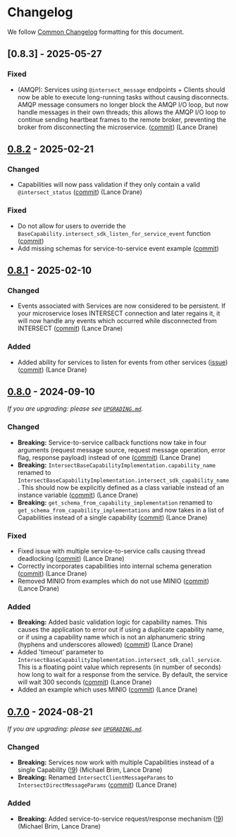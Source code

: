 # Changelog

We follow [Common Changelog](https://common-changelog.org/) formatting for this document.

## [0.8.3] - 2025-05-27

### Fixed

- (AMQP): Services using `@intersect_message` endpoints + Clients should now be able to execute long-running tasks without causing disconnects. AMQP message consumers no longer block the AMQP I/O loop, but now handle messages in their own threads; this allows the AMQP I/O loop to continue sending heartbeat frames to the remote broker, preventing the broker from disconnecting the microservice. ([commit](https://github.com/INTERSECT-SDK/python-sdk/commit/a9f9d110da924ec423ac42e5c316475a7d8e1f3e)) (Lance Drane)

## [0.8.2] - 2025-02-21

### Changed

- Capabilities will now pass validation if they only contain a valid `@intersect_status` ([commit](https://github.com/INTERSECT-SDK/python-sdk/commit/dd41396ec5cb78982ed844e15e43257842e07f7d)) (Lance Drane)

### Fixed

- Do not allow for users to override the `BaseCapability.intersect_sdk_listen_for_service_event` function ([commit](https://github.com/INTERSECT-SDK/python-sdk/commit/387e0d2b134de6c52cbe54a51ff99b9245432335))
- Add missing schemas for service-to-service event example ([commit](https://github.com/INTERSECT-SDK/python-sdk/commit/e52902fadf80c2dcbcc79552fcba005d565b57ea))

## [0.8.1] - 2025-02-10

### Changed

- Events associated with Services are now considered to be persistent. If your microservice loses INTERSECT connection and later regains it, it will now handle any events which occurred while disconnected from INTERSECT ([commit](https://github.com/INTERSECT-SDK/python-sdk/commit/b57d72022f8fc8fb1c25e7985eaf4e18ed2d1904)) (Lance Drane)

### Added

- Added ability for services to listen for events from other services ([issue](https://github.com/INTERSECT-SDK/python-sdk/issues/20)) ([commit](https://github.com/INTERSECT-SDK/python-sdk/commit/b57d72022f8fc8fb1c25e7985eaf4e18ed2d1904)) (Lance Drane)

## [0.8.0] - 2024-09-10

_If you are upgrading: please see [`UPGRADING.md`](UPGRADING.md)._

### Changed

- **Breaking:** Service-to-service callback functions now take in four arguments (request message source, request message operation, error flag, response payload) instead of one ([commit](https://github.com/INTERSECT-SDK/python-sdk/commit/51ba9a8e0eb8c314014655bb0c989f5f98db715d)) (Lance Drane)
- **Breaking:** `IntersectBaseCapabilityImplementation.capability_name` renamed to `IntersectBaseCapabilityImplementation.intersect_sdk_capability_name`. This should now be explicitly defined as a class variable instead of an instance variable ([commit](https://github.com/INTERSECT-SDK/python-sdk/commit/1753a2cce1344a101c7cc41f91c6ed3467b1be52)) (Lance Drane)
- **Breaking:** `get_schema_from_capability_implementation` renamed to `get_schema_from_capability_implementations` and now takes in a list of Capabilities instead of a single capability ([commit](https://github.com/INTERSECT-SDK/python-sdk/commit/1753a2cce1344a101c7cc41f91c6ed3467b1be52)) (Lance Drane)

### Fixed

- Fixed issue with multiple service-to-service calls causing thread deadlocking ([commit](https://github.com/INTERSECT-SDK/python-sdk/commit/51ba9a8e0eb8c314014655bb0c989f5f98db715d)) (Lance Drane)
- Correctly incorporates capabilities into internal schema generation ([commit](https://github.com/INTERSECT-SDK/python-sdk/commit/1753a2cce1344a101c7cc41f91c6ed3467b1be52)) (Lance Drane)
- Removed MINIO from examples which do not use MINIO ([commit](https://github.com/INTERSECT-SDK/python-sdk/commit/1753a2cce1344a101c7cc41f91c6ed3467b1be52)) (Lance Drane)

### Added

- **Breaking:** Added basic validation logic for capability names. This causes the application to error out if using a duplicate capability name, or if using a capability name which is not an alphanumeric string (hyphens and underscores allowed) ([commit](https://github.com/INTERSECT-SDK/python-sdk/commit/1753a2cce1344a101c7cc41f91c6ed3467b1be52)) (Lance Drane)
- Added 'timeout' parameter to `IntersectBaseCapabilityImplementation.intersect_sdk_call_service`. This is a floating point value which represents (in number of seconds) how long to wait for a response from the service. By default, the service will wait 300 seconds ([commit](https://github.com/INTERSECT-SDK/python-sdk/commit/51ba9a8e0eb8c314014655bb0c989f5f98db715d)) (Lance Drane)
- Added an example which uses MINIO ([commit](https://github.com/INTERSECT-SDK/python-sdk/commit/1753a2cce1344a101c7cc41f91c6ed3467b1be52)) (Lance Drane)

## [0.7.0] - 2024-08-21

_If you are upgrading: please see [`UPGRADING.md`](UPGRADING.md)._

### Changed

- **Breaking:** Services now work with multiple Capabilities instead of a single Capability ([!9](https://github.com/INTERSECT-SDK/python-sdk/pull/9)) (Michael Brim, Lance Drane)
- **Breaking:** Renamed `IntersectClientMessageParams` to `IntersectDirectMessageParams` ([commit](https://github.com/INTERSECT-SDK/python-sdk/commit/ae0dab312b9ebdb87bc5a9bb62404d9b18953dfe)) (Lance Drane)

### Added

- **Breaking:** Added service-to-service request/response mechanism ([!9](https://github.com/INTERSECT-SDK/python-sdk/pull/9)) (Michael Brim, Lance Drane)

[0.8.2]: https://github.com/INTERSECT-SDK/python-sdk/releases/tag/0.8.2
[0.8.1]: https://github.com/INTERSECT-SDK/python-sdk/releases/tag/0.8.1
[0.8.0]: https://github.com/INTERSECT-SDK/python-sdk/releases/tag/0.8.0
[0.7.0]: https://github.com/INTERSECT-SDK/python-sdk/releases/tag/0.7.0
